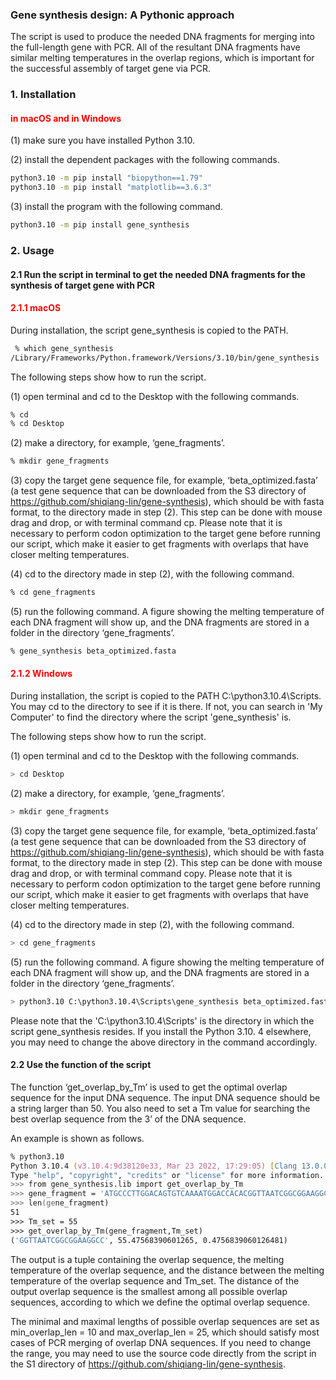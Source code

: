 ### Gene synthesis design: A Pythonic approach
The script is used to produce the needed DNA fragments for merging into the full-length gene with PCR. All of the resultant DNA fragments have similar melting temperatures in the overlap regions, which is important for the successful assembly of target gene via PCR.

### 1. Installation
#### <font color=red> in macOS and in Windows </font>
(1) make sure you have installed Python 3.10.

(2) install the dependent packages with the following commands.
```zsh 
python3.10 -m pip install "biopython==1.79"
python3.10 -m pip install "matplotlib==3.6.3"
```

(3) install the program with the following command.
```zsh
python3.10 -m pip install gene_synthesis
```

### 2. Usage
#### 2.1 Run the script in terminal to get the needed DNA fragments for the synthesis of target gene with PCR
#### <font color=red> 2.1.1 macOS  </font>
During installation, the script gene_synthesis is copied to the PATH.
```zsh
 % which gene_synthesis
/Library/Frameworks/Python.framework/Versions/3.10/bin/gene_synthesis
```
The following steps show how to run the script.

(1) open terminal and cd to the Desktop with the following commands.
```zsh
% cd
% cd Desktop
```
(2) make a directory, for example, ‘gene_fragments’.
```zsh
% mkdir gene_fragments
```
(3) copy the target gene sequence file, for example, ‘beta_optimized.fasta’ (a test gene sequence that can be downloaded from the S3 directory of https://github.com/shiqiang-lin/gene-synthesis), which should be with fasta format, to the directory made in step (2). This step can be done with mouse drag and drop, or with terminal command cp. Please note that it is necessary to perform codon optimization to the target gene before running our script, which make it easier to get fragments with overlaps that have closer melting temperatures.

(4) cd to the directory made in step (2), with the following command.
```zsh
% cd gene_fragments
```
(5) run the following command. A figure showing the melting temperature of each DNA fragment will show up, and the DNA fragments are stored in a folder in the directory ‘gene_fragments’. 
```zsh
% gene_synthesis beta_optimized.fasta
```
#### <font color=red> 2.1.2 Windows  </font>
During installation, the script is copied to the PATH C:\python3.10.4\Scripts. You may cd to the directory to see if it is there. If not, you can search in 'My Computer' to find the directory where the script 'gene_synthesis' is.

The following steps show how to run the script.

(1) open terminal and cd to the Desktop with the following commands.
```zsh
> cd Desktop
```
(2) make a directory, for example, ‘gene_fragments’.
```zsh
> mkdir gene_fragments
```
(3) copy the target gene sequence file, for example, ‘beta_optimized.fasta’ (a test gene sequence that can be downloaded from the S3 directory of https://github.com/shiqiang-lin/gene-synthesis), which should be with fasta format, to the directory made in step (2). This step can be done with mouse drag and drop, or with terminal command copy. Please note that it is necessary to perform codon optimization to the target gene before running our script, which make it easier to get fragments with overlaps that have closer melting temperatures.

(4) cd to the directory made in step (2), with the following command.
```zsh
> cd gene_fragments
```
(5) run the following command. A figure showing the melting temperature of each DNA fragment will show up, and the DNA fragments are stored in a folder in the directory ‘gene_fragments’.
```zsh
> python3.10 C:\python3.10.4\Scripts\gene_synthesis beta_optimized.fasta
```
Please note that the 'C:\python3.10.4\Scripts\' is the directory in which the script gene_synthesis resides. If you install the Python 3.10. 4 elsewhere, you may need to change the above directory in the command accordingly.
#### 2.2 Use the function of the script
The function ‘get_overlap_by_Tm’ is used to get the optimal overlap sequence for the input DNA sequence. The input DNA sequence should be a string larger than 50. You also need to set a Tm value for searching the best overlap sequence from the 3’ of the DNA sequence.

An example is shown as follows.
```zsh
% python3.10
Python 3.10.4 (v3.10.4:9d38120e33, Mar 23 2022, 17:29:05) [Clang 13.0.0 (clang-1300.0.29.30)] on darwin
Type "help", "copyright", "credits" or "license" for more information.
>>> from gene_synthesis.lib import get_overlap_by_Tm
>>> gene_fragment = 'ATGCCCTTGGACAGTGTCAAAATGGACCACACGGTTAATCGGCGGAAGGCC'
>>> len(gene_fragment)
51
>>> Tm_set = 55
>>> get_overlap_by_Tm(gene_fragment,Tm_set)
('GGTTAATCGGCGGAAGGCC', 55.47568390601265, 0.4756839060126481)
```
The output is a tuple containing the overlap sequence, the melting temperature of the overlap sequence, and the distance between the melting temperature of the overlap sequence and Tm_set. The distance of the output overlap sequence is the smallest among all possible overlap sequences, according to which we define the optimal overlap sequence.

The minimal and maximal lengths of possible overlap sequences are set as min_overlap_len = 10 and max_overlap_len = 25, which should satisfy most cases of PCR merging of overlap DNA sequences. If you need to change the range, you may need to use the source code directly from the script in the S1 directory of https://github.com/shiqiang-lin/gene-synthesis.